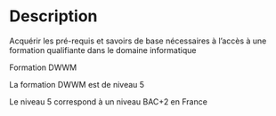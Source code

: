 # Description

Acquérir les pré-requis et savoirs de base nécessaires à l’accès à une formation qualifiante dans le domaine informatique

Formation DWWM

La formation DWWM est de niveau 5

Le niveau 5 correspond à un niveau BAC+2 en France
